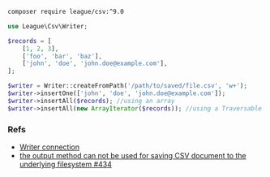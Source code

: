 ```sh
composer require league/csv:^9.0

```

```php
use League\Csv\Writer;

$records = [
    [1, 2, 3],
    ['foo', 'bar', 'baz'],
    ['john', 'doe', 'john.doe@example.com'],
];

$writer = Writer::createFromPath('/path/to/saved/file.csv', 'w+');
$writer->insertOne(['john', 'doe', 'john.doe@example.com']);
$writer->insertAll($records); //using an array
$writer->insertAll(new ArrayIterator($records)); //using a Traversable object
```


### Refs

- [Writer connection](https://csv.thephpleague.com/9.0/writer/#writer-connection)
- [the output method can not be used for saving CSV document to the underlying filesystem #434](https://github.com/thephpleague/csv/issues/434)